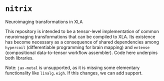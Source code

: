 # ``nitrix``
Neuroimaging transformations in XLA

This repository is intended to be a tensor-level implementation of common neuroimaging transformations that can be compiled to XLA. Its existence has become necessary as a consequence of shared dependencies among ``hypercoil`` (differentiable programming for brain mapping) and ``entense`` (compositional data-to-tensor workflow assembler). Code here underpins both libraries.

Note: `jax-metal` is unsupported, as it is missing some elementary functionality like `linalg.eigh`. If this changes, we can add support.
